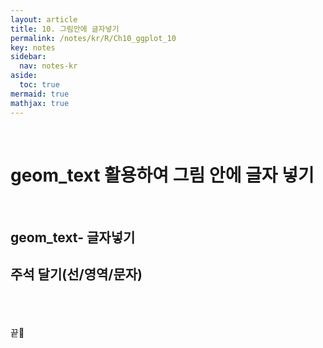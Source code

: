 ```yaml
---
layout: article
title: 10. 그림안에 글자넣기
permalink: /notes/kr/R/Ch10_ggplot_10
key: notes
sidebar:
  nav: notes-kr
aside:
  toc: true
mermaid: true
mathjax: true
---
```






<br>

# geom_text 활용하여 그림 안에 글자 넣기



<br>

## geom_text- 글자넣기

## 주석 달기(선/영역/문자)




<br><br><br>
끝🙂
<br><br><br>